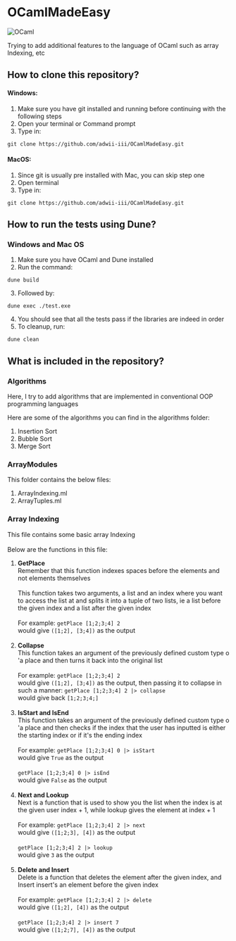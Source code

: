 # OCamlMadeEasy

![OCaml](https://img.shields.io/badge/OCaml-%23E98407.svg?style=for-the-badge&logo=ocaml&logoColor=white)

Trying to add additional features to the language of OCaml such as array Indexing, etc

## How to clone this repository?

#### Windows:

1. Make sure you have git installed and running before continuing with the following steps
2. Open your terminal or Command prompt
3. Type in:<br>

```Shell
git clone https://github.com/adwii-iii/OCamlMadeEasy.git
```

#### MacOS:

1. Since git is usually pre installed with Mac, you can skip step one
2. Open terminal
3. Type in:<br>

```Shell
git clone https://github.com/adwii-iii/OCamlMadeEasy.git
```

## How to run the tests using Dune?

### Windows and Mac OS

1. Make sure you have OCaml and Dune installed
2. Run the command:

```Shell
dune build
```

3. Followed by:

```Shell
dune exec ./test.exe
```

4. You should see that all the tests pass if the libraries are indeed in order
5. To cleanup, run:

```Shell
dune clean
```

## What is included in the repository?

### Algorithms

Here, I try to add algorithms that are implemented in conventional OOP programming languages

Here are some of the algorithms you can find in the algorithms folder:

1. Insertion Sort
2. Bubble Sort
3. Merge Sort

### ArrayModules

This folder contains the below files:

1. ArrayIndexing.ml
2. ArrayTuples.ml

### **Array Indexing**<br>

This file contains some basic array Indexing<br><br>
Below are the functions in this file:

1. <b>GetPlace</b><br>
   Remember that this function indexes spaces before the elements and not elements themselves<br><br>
   This function takes two arguments, a list and an index where you want to access the list at and splits it into a tuple of two lists, ie a list before the given index and a list after the given index<br><br>
   For example:
   `getPlace [1;2;3;4] 2`<br>
   would give
   `([1;2], [3;4])` as the output<br><br>
2. <b>Collapse</b><br>
   This function takes an argument of the previously defined custom type o 'a place and then turns it back into the original list<br><br>
   For example:
   `getPlace [1;2;3;4] 2`<br>
   would give
   `([1;2], [3;4])` as the output, then passing it to collapse in such a manner: `getPlace [1;2;3;4] 2 |> collapse`<br>
   would give back `[1;2;3;4;]`<br><br>
3. <b>IsStart and IsEnd</b><br>
   This function takes an argument of the previously defined custom type o 'a place and then checks if the index that the user has inputted is either the starting index or if it's the ending index<br><br>
   For example:
   `getPlace [1;2;3;4] 0 |> isStart`<br>
   would give
   `True` as the output<br><br>
   `getPlace [1;2;3;4] 0 |> isEnd`<br>
   would give
   `False` as the output<br><br>
4. <b>Next and Lookup</b><br>
   Next is a function that is used to show you the list when the index is at the given user index + 1, while lookup gives the element at index + 1<br><br>
   For example:
   `getPlace [1;2;3;4] 2 |> next`<br>
   would give
   `([1;2;3], [4])` as the output<br><br>
   `getPlace [1;2;3;4] 2 |> lookup`<br>
   would give
   `3` as the output<br><br>
5. <b>Delete and Insert</b><br>
   Delete is a function that deletes the element after the given index, and Insert insert's an element before the given index<br><br>
   For example:
   `getPlace [1;2;3;4] 2 |> delete`<br>
   would give
   `([1;2], [4])` as the output<br><br>
   `getPlace [1;2;3;4] 2 |> insert 7`<br>
   would give
   `([1;2;7], [4])` as the output<br><br>
